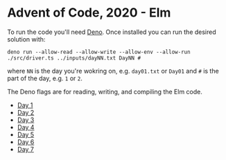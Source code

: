 # Advent of Code, 2020 - Elm

To run the code you'll need [Deno](https://deno.land/). Once installed you can run the desired solution with:

```
deno run --allow-read --allow-write --allow-env --allow-run ./src/driver.ts ../inputs/dayNN.txt DayNN #
```

where `NN` is the day you're wokring on, e.g. `day01.txt` or `Day01` and `#` is the part of the day, e.g. `1` or `2`.

The Deno flags are for reading, writing, and compiling the Elm code.

- [Day 1](./src/Day01.elm)
- [Day 2](./src/Day02.elm)
- [Day 3](./src/Day03.elm)
- [Day 4](./src/Day04.elm)
- [Day 5](./src/Day05.elm)
- [Day 6](./src/Day06.elm)
- [Day 7](./src/Day07.elm)
